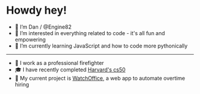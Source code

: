 # Howdy hey!
- 👋 I’m Dan / @Engine82
- 👀 I’m interested in everything related to code - it's all fun and empowering
- 🌱 I’m currently learning JavaScript and how to code more pythonically
---
- :fire_engine: I work as a professional firefighter
- 🎓 I have recently completed [Harvard's cs50](https://cs50.harvard.edu/x/2023/)
- :calendar: My current project is [WatchOffice](https://github.com/Engine82/WatchOffice), a web app to automate overtime hiring
<!-- - 💞️ I’m looking to collaborate on ... 
- 📫 How to reach me ...


Engine82/Engine82 is a ✨ special ✨ repository because its `README.md` (this file) appears on your GitHub profile.
You can click the Preview link to take a look at your changes.
-->
